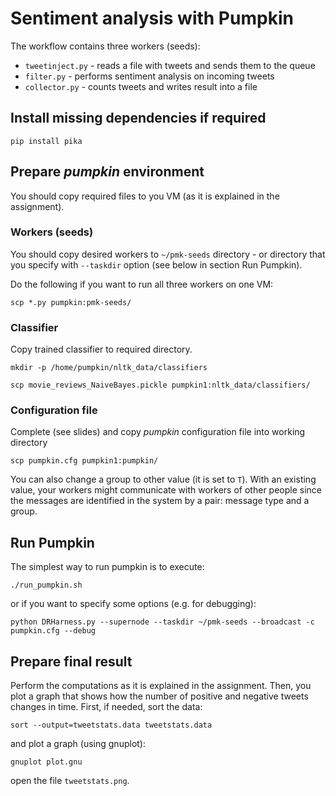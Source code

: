 # Sentiment analysis with Pumpkin

The workflow contains three workers (seeds):
- `tweetinject.py` - reads a file with tweets and sends them to the queue
- `filter.py` - performs sentiment analysis on incoming tweets
- `collector.py` - counts tweets and writes result into a file

## Install missing dependencies if required

```
pip install pika
```

## Prepare *pumpkin* environment

You should copy required files to you VM (as it is explained in the assignment).

### Workers (seeds)

You should copy desired workers to `~/pmk-seeds` directory - or directory that you specify with `--taskdir` option (see below in section Run Pumpkin).

Do the following if you want to run all three workers on one VM:
```
scp *.py pumpkin:pmk-seeds/
```

### Classifier

Copy trained classifier to required directory.
```
mkdir -p /home/pumpkin/nltk_data/classifiers
```
```
scp movie_reviews_NaiveBayes.pickle pumpkin1:nltk_data/classifiers/
```

### Configuration file

Complete (see slides) and copy *pumpkin* configuration file into working directory
```
scp pumpkin.cfg pumpkin1:pumpkin/
```
You can also change a group to other value (it is set to `T`). With an existing value, your workers might communicate with workers of other people since the messages are identified in the system by a pair: message type and a group.

## Run Pumpkin

The simplest way to run pumpkin is to execute:
```
./run_pumpkin.sh
```
or if you want to specify some options (e.g. for debugging):
```
python DRHarness.py --supernode --taskdir ~/pmk-seeds --broadcast -c pumpkin.cfg --debug
```
## Prepare final result

Perform the computations as it is explained in the assignment. Then, you plot a graph that shows how the number of positive and negative tweets changes in time. First, if needed, sort the data:

```
sort --output=tweetstats.data tweetstats.data
```
and plot a graph (using gnuplot):
```
gnuplot plot.gnu
```
open the file `tweetstats.png`.

